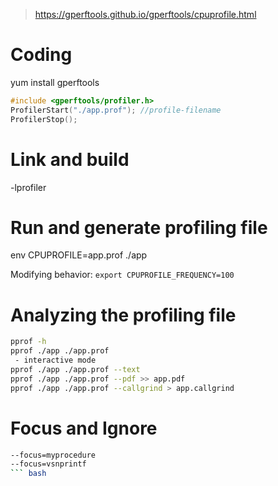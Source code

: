 >https://gperftools.github.io/gperftools/cpuprofile.html
# Coding
yum install gperftools

``` cpp
#include <gperftools/profiler.h>
ProfilerStart("./app.prof"); //profile-filename
ProfilerStop();
```

# Link and build
-lprofiler

# Run and generate profiling file

env CPUPROFILE=app.prof ./app

Modifying behavior: `export CPUPROFILE_FREQUENCY=100`

# Analyzing the profiling file
``` bash
pprof -h
pprof ./app ./app.prof
 - interactive mode
pprof ./app ./app.prof --text
pprof ./app ./app.prof --pdf >> app.pdf
pprof ./app ./app.prof --callgrind > app.callgrind
```

# Focus and Ignore
``` bash
--focus=myprocedure
--focus=vsnprintf
``` bash